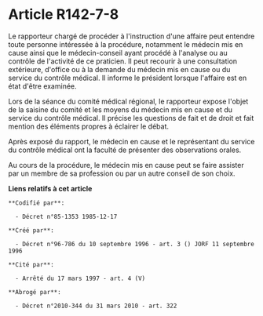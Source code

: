 # Article R142-7-8

Le rapporteur chargé de procéder à l'instruction d'une affaire peut entendre toute personne intéressée à la procédure,
notamment le médecin mis en cause ainsi que le médecin-conseil ayant procédé à l'analyse ou au contrôle de l'activité de ce
praticien. Il peut recourir à une consultation extérieure, d'office ou à la demande du médecin mis en cause ou du service du
contrôle médical. Il informe le président lorsque l'affaire est en état d'être examinée.

Lors de la séance du comité médical régional, le rapporteur expose l'objet de la saisine du comité et les moyens du médecin
mis en cause et du service du contrôle médical. Il précise les questions de fait et de droit et fait mention des éléments
propres à éclairer le débat.

Après exposé du rapport, le médecin en cause et le représentant du service du contrôle médical ont la faculté de présenter
des observations orales.

Au cours de la procédure, le médecin mis en cause peut se faire assister par un membre de sa profession ou par un autre
conseil de son choix.

**Liens relatifs à cet article**

	**Codifié par**:

	  - Décret n°85-1353 1985-12-17

	**Créé par**:

	  - Décret n°96-786 du 10 septembre 1996 - art. 3 () JORF 11 septembre 1996

	**Cité par**:

	  - Arrêté du 17 mars 1997 - art. 4 (V)

	**Abrogé par**:

	  - Décret n°2010-344 du 31 mars 2010 - art. 322
